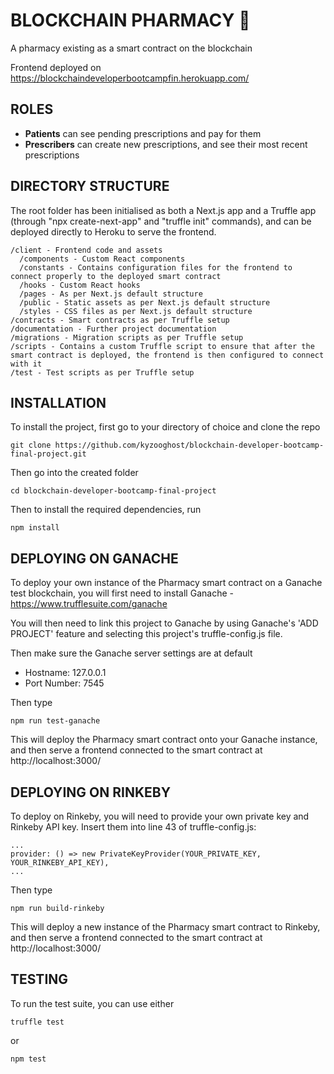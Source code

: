 # BLOCKCHAIN PHARMACY 💊

A pharmacy existing as a smart contract on the blockchain

Frontend deployed on https://blockchaindeveloperbootcampfin.herokuapp.com/

## ROLES
- **Patients** can see pending prescriptions and pay for them
- **Prescribers** can create new prescriptions, and see their most recent prescriptions


## DIRECTORY STRUCTURE

The root folder has been initialised as both a Next.js app and a Truffle app (through "npx create-next-app" and "truffle init" commands), and can be deployed directly to Heroku to serve the frontend.

```text
/client - Frontend code and assets
  /components - Custom React components
  /constants - Contains configuration files for the frontend to connect properly to the deployed smart contract
  /hooks - Custom React hooks
  /pages - As per Next.js default structure
  /public - Static assets as per Next.js default structure
  /styles - CSS files as per Next.js default structure
/contracts - Smart contracts as per Truffle setup
/documentation - Further project documentation
/migrations - Migration scripts as per Truffle setup
/scripts - Contains a custom Truffle script to ensure that after the smart contract is deployed, the frontend is then configured to connect with it
/test - Test scripts as per Truffle setup
```

## INSTALLATION

To install the project, first go to your directory of choice and clone the repo

    git clone https://github.com/kyzooghost/blockchain-developer-bootcamp-final-project.git

Then go into the created folder

    cd blockchain-developer-bootcamp-final-project

Then to install the required dependencies, run

    npm install

## DEPLOYING ON GANACHE

To deploy your own instance of the Pharmacy smart contract on a Ganache test blockchain, you will first need to install Ganache - https://www.trufflesuite.com/ganache

You will then need to link this project to Ganache by using Ganache's 'ADD PROJECT' feature and selecting this project's truffle-config.js file.

Then make sure the Ganache server settings are at default
- Hostname: 127.0.0.1
- Port Number: 7545

Then type

    npm run test-ganache

This will deploy the Pharmacy smart contract onto your Ganache instance, and then serve a frontend connected to the smart contract at http://localhost:3000/

## DEPLOYING ON RINKEBY

To deploy on Rinkeby, you will need to provide your own private key and Rinkeby API key. Insert them into line 43 of truffle-config.js:

    ...
    provider: () => new PrivateKeyProvider(YOUR_PRIVATE_KEY, YOUR_RINKEBY_API_KEY),
    ...

Then type

    npm run build-rinkeby

This will deploy a new instance of the Pharmacy smart contract to Rinkeby, and then serve a frontend connected to the smart contract at http://localhost:3000/

## TESTING

To run the test suite, you can use either

    truffle test

or

    npm test